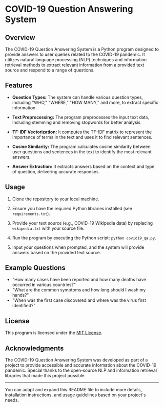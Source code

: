 
# COVID-19 Question Answering System

## Overview

The COVID-19 Question Answering System is a Python program designed to provide answers to user queries related to the COVID-19 pandemic. It utilizes natural language processing (NLP) techniques and information retrieval methods to extract relevant information from a provided text source and respond to a range of questions.

## Features

- **Question Types:** The system can handle various question types, including "WHO," "WHERE," "HOW MANY," and more, to extract specific information.

- **Text Preprocessing:** The program preprocesses the input text data, including stemming and removing stopwords for better analysis.

- **TF-IDF Vectorization:** It computes the TF-IDF matrix to represent the importance of terms in the text and uses it to find relevant sentences.

- **Cosine Similarity:** The program calculates cosine similarity between user questions and sentences in the text to identify the most relevant answers.

- **Answer Extraction:** It extracts answers based on the context and type of question, delivering accurate responses.

## Usage

1. Clone the repository to your local machine.

2. Ensure you have the required Python libraries installed (see `requirements.txt`).

3. Provide your text source (e.g., COVID-19 Wikipedia data) by replacing `wikipedia.txt` with your source file.

4. Run the program by executing the Python script: `python covid19_qa.py`.

5. Input your questions when prompted, and the system will provide answers based on the provided text source.

## Example Questions

- "How many cases have been reported and how many deaths have occurred in various countries?"
- "What are the common symptoms and how long should I wash my hands?"
- "When was the first case discovered and where was the virus first identified?"

## License

This program is licensed under the [MIT License](LICENSE).

## Acknowledgments

The COVID-19 Question Answering System was developed as part of a project to provide accessible and accurate information about the COVID-19 pandemic. Special thanks to the open-source NLP and information retrieval libraries that made this project possible.

---

You can adapt and expand this README file to include more details, installation instructions, and usage guidelines based on your project's needs.
